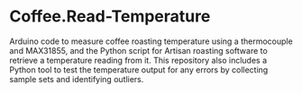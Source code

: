 # Coffee.Read-Temperature
Arduino code to measure coffee roasting temperature using a thermocouple and MAX31855, and the Python script for Artisan roasting software to retrieve a temperature reading from it. This repository also includes a Python tool to test the temperature output for any errors by collecting sample sets and identifying outliers.
